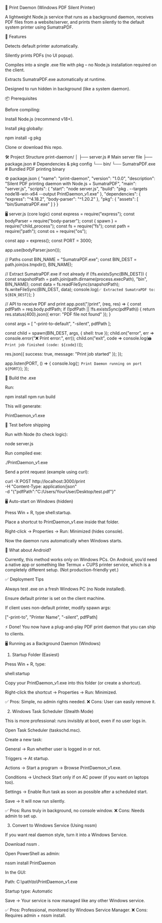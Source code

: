 📄 Print Daemon (Windows PDF Silent Printer)

A lightweight Node.js service that runs as a background daemon, receives PDF files from a website/server, and prints them silently to the default system printer using SumatraPDF.

🚀 Features

Detects default printer automatically.

Silently prints PDFs (no UI popup).

Compiles into a single .exe file with pkg – no Node.js installation required on the client.

Extracts SumatraPDF.exe automatically at runtime.

Designed to run hidden in background (like a system daemon).

📦 Prerequisites

Before compiling:

Install Node.js
 (recommend v18+).

Install pkg globally:

npm install -g pkg


Clone or download this repo.

🛠️ Project Structure
print-daemon/
│
├── server.js         # Main server file
├── package.json      # Dependencies & pkg config
└── bin/
    └── SumatraPDF.exe  # Bundled PDF printing binary

⚙️ package.json
{
  "name": "print-daemon",
  "version": "1.0.0",
  "description": "Silent PDF printing daemon with Node.js + SumatraPDF",
  "main": "server.js",
  "scripts": {
    "start": "node server.js",
    "build": "pkg . --targets node18-win-x64 --output PrintDaemon_v1.exe"
  },
  "dependencies": {
    "express": "^4.18.2",
    "body-parser": "^1.20.2"
  },
  "pkg": {
    "assets": [
      "bin/SumatraPDF.exe"
    ]
  }
}

🖥️ server.js (core logic)
const express = require("express");
const bodyParser = require("body-parser");
const { spawn } = require("child_process");
const fs = require("fs");
const path = require("path");
const os = require("os");

const app = express();
const PORT = 3000;

app.use(bodyParser.json());

// Paths
const BIN_NAME = "SumatraPDF.exe";
const BIN_DEST = path.join(os.tmpdir(), BIN_NAME);

// Extract SumatraPDF.exe if not already
if (!fs.existsSync(BIN_DEST)) {
  const snapshotPath = path.join(path.dirname(process.execPath), "bin", BIN_NAME);
  const data = fs.readFileSync(snapshotPath);
  fs.writeFileSync(BIN_DEST, data);
  console.log(`✅ Extracted SumatraPDF to: ${BIN_DEST}`);
}

// API to receive PDF and print
app.post("/print", (req, res) => {
  const pdfPath = req.body.pdfPath;
  if (!pdfPath || !fs.existsSync(pdfPath)) {
    return res.status(400).json({ error: "PDF file not found" });
  }

  const args = [
    "-print-to-default",
    "-silent",
    pdfPath
  ];

  const child = spawn(BIN_DEST, args, { shell: true });
  child.on("error", err => console.error("❌ Print error:", err));
  child.on("exit", code => console.log(`🖨️ Print job finished (code: ${code})`));

  res.json({ success: true, message: "Print job started" });
});

app.listen(PORT, () => {
  console.log(`📡 Print Daemon running on port ${PORT}`);
});

🔨 Build the .exe

Run:

npm install
npm run build


This will generate:

PrintDaemon_v1.exe

🧪 Test before shipping

Run with Node (to check logic):

node server.js


Run compiled exe:

./PrintDaemon_v1.exe


Send a print request (example using curl):

curl -X POST http://localhost:3000/print \
     -H "Content-Type: application/json" \
     -d "{\"pdfPath\":\"C:/Users/YourUser/Desktop/test.pdf\"}"

🖥️ Auto-start on Windows (hidden)

Press Win + R, type shell:startup.

Place a shortcut to PrintDaemon_v1.exe inside that folder.

Right-click → Properties → Run: Minimized (hides console).

Now the daemon runs automatically when Windows starts.

📱 What about Android?

Currently, this method works only on Windows PCs.
On Android, you’d need a native app or something like Termux + CUPS printer service, which is a completely different setup. (Not production-friendly yet.)

✅ Deployment Tips

Always test .exe on a fresh Windows PC (no Node installed).

Ensure default printer is set on the client machine.

If client uses non-default printer, modify spawn args:

["-print-to", "Printer Name", "-silent", pdfPath]


⚡ Done! You now have a plug-and-play PDF print daemon that you can ship to clients.


🖥️ Running as a Background Daemon (Windows)

1. Startup Folder (Easiest)

Press Win + R, type:

shell:startup


Copy your PrintDaemon_v1.exe into this folder (or create a shortcut).

Right-click the shortcut → Properties → Run: Minimized.

✅ Pros: Simple, no admin rights needed.
❌ Cons: User can easily remove it.

2. Windows Task Scheduler (Stealth Mode)

This is more professional: runs invisibly at boot, even if no user logs in.

Open Task Scheduler (taskschd.msc).

Create a new task:

General → Run whether user is logged in or not.

Triggers → At startup.

Actions → Start a program → Browse PrintDaemon_v1.exe.

Conditions → Uncheck Start only if on AC power (if you want on laptops too).

Settings → Enable Run task as soon as possible after a scheduled start.

Save → It will now run silently.

✅ Pros: Runs truly in background, no console window.
❌ Cons: Needs admin to set up.

3. Convert to Windows Service (Using nssm)

If you want real daemon style, turn it into a Windows Service.

Download nssm
.

Open PowerShell as admin:

nssm install PrintDaemon


In the GUI:

Path: C:\path\to\PrintDaemon_v1.exe

Startup type: Automatic

Save → Your service is now managed like any other Windows service.

✅ Pros: Professional, monitored by Windows Service Manager.
❌ Cons: Requires admin + nssm install.